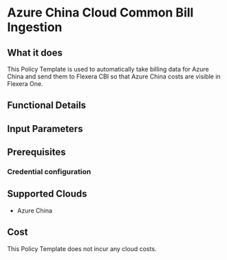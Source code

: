 # Azure China Cloud Common Bill Ingestion

## What it does

This Policy Template is used to automatically take billing data for Azure China and send them to Flexera CBI so that Azure China costs are visible in Flexera One.

## Functional Details

## Input Parameters

## Prerequisites

### Credential configuration

## Supported Clouds

- Azure China

## Cost

This Policy Template does not incur any cloud costs.

